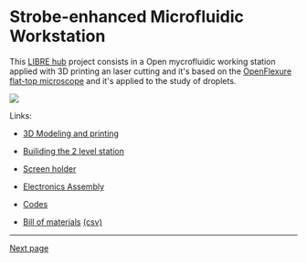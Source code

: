 # Strobe-enhanced Microfluidic Workstation

This  <a href="https://librehub.github.io/" target="_blank">LIBRE hub</a> project consists in a Open mycrofluidic working station applied with 3D printing an laser cutting and it's based on the <a href="https://rwb27.gitlab.io/openflexure-flat-top-microscope/" target="_blank">OpenFlexure flat-top microscope</a> and it's applied to the study of droplets.

![](images/www.png "")

Links:

* [3D Modeling and printing](testpage1.md "")


* [Builiding the 2 level station](testpage2.md "")

* [Screen holder](testpage5.md "")

* [Electronics Assembly](Information.md "")

* [Codes](testpage3.md "")

* [Bill of materials](index_BOM.md) [(csv)](index_BOM.csv)

---

[Next page](index_BOM.md)